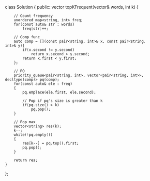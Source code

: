 class Solution {
public:
    vector<string> topKFrequent(vector<string>& words, int k) {
        
        // Count frequency
        unordered_map<string, int> freq;
        for(const auto& str : words)
            freq[str]++;
        
        // Comp func
        auto comp = [](const pair<string, int>& x, const pair<string, int>& y){
            if(x.second != y.second)
                return x.second > y.second;
            return x.first < y.first;
        };
        
        // PQ
        priority_queue<pair<string, int>, vector<pair<string, int>>, decltype(comp)> pq(comp);
        for(const auto& ele : freq)
        {
            pq.emplace(ele.first, ele.second);
            
            // Pop if pq's size is greater than k
            if(pq.size() > k)
                pq.pop();
        }
    
        // Pop max
        vector<string> res(k);
        k--;
        while(!pq.empty())
        {
            res[k--] = pq.top().first;
            pq.pop();
        }
        
        return res;
    }
};
